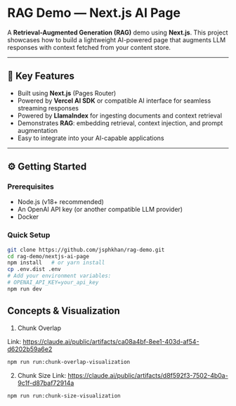 # RAG Demo — Next.js AI Page

A **Retrieval-Augmented Generation (RAG)** demo using **Next.js**. This project showcases how to build a lightweight AI-powered page that augments LLM responses with context fetched from your content store.

---

## 🚀 Key Features

- Built using **Next.js** (Pages Router)
- Powered by **Vercel AI SDK** or compatible AI interface for seamless streaming responses
- Powered by **LlamaIndex** for ingesting documents and context retrieval
- Demonstrates **RAG**: embedding retrieval, context injection, and prompt augmentation
- Easy to integrate into your AI-capable applications

---

## ⚙️ Getting Started

### Prerequisites

- Node.js (v18+ recommended)
- An OpenAI API key (or another compatible LLM provider)
- Docker

### Quick Setup

```bash
git clone https://github.com/jsphkhan/rag-demo.git
cd rag-demo/nextjs-ai-page
npm install   # or yarn install
cp .env.dist .env
# Add your environment variables:
# OPENAI_API_KEY=your_api_key
npm run dev
```



## Concepts & Visualization
1. Chunk Overlap

Link: https://claude.ai/public/artifacts/ca08a4bf-8ee1-403d-af54-d6202b59a6e2

```bash
npm run run:chunk-overlap-visualization
```

2. Chunk Size
Link: https://claude.ai/public/artifacts/d8f592f3-7502-4b0a-9c1f-d87baf72914a
```bash
npm run run:chunk-size-visualization
```
